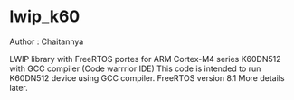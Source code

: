 lwip_k60
========
Author : Chaitannya

LWIP library with FreeRTOS portes for ARM Cortex-M4 series K60DN512 with GCC compiler (Code warrrior IDE)
This code is intended to run K60DN512 device using GCC compiler. 
FreeRTOS version 8.1 
More details later.
